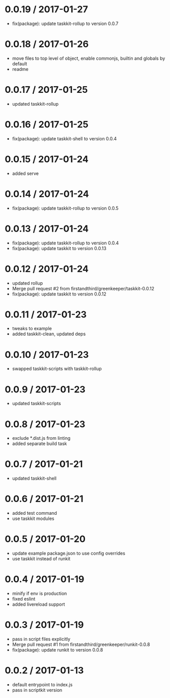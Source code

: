 
0.0.19 / 2017-01-27
==================

  * fix(package): update taskkit-rollup to version 0.0.7

0.0.18 / 2017-01-26
==================

  * move files to top level of object, enable commonjs, builtin and globals by default
  * readme

0.0.17 / 2017-01-25
==================

  * updated taskkit-rollup

0.0.16 / 2017-01-25
==================

  * fix(package): update taskkit-shell to version 0.0.4

0.0.15 / 2017-01-24
==================

  * added serve

0.0.14 / 2017-01-24
==================

  * fix(package): update taskkit-rollup to version 0.0.5

0.0.13 / 2017-01-24
==================

  * fix(package): update taskkit-rollup to version 0.0.4
  * fix(package): update taskkit to version 0.0.13

0.0.12 / 2017-01-24
==================

  * updated rollup
  * Merge pull request #2 from firstandthird/greenkeeper/taskkit-0.0.12
  * fix(package): update taskkit to version 0.0.12

0.0.11 / 2017-01-23
==================

  * tweaks to example
  * added taskkit-clean, updated deps

0.0.10 / 2017-01-23
==================

  * swapped taskkit-scripts with taskkit-rollup

0.0.9 / 2017-01-23
==================

  * updated taskkit-scripts

0.0.8 / 2017-01-23
==================

  * exclude *.dist.js from linting
  * added separate build task

0.0.7 / 2017-01-21
==================

  * updated taskkit-shell

0.0.6 / 2017-01-21
==================

  * added test command
  * use taskkit modules

0.0.5 / 2017-01-20
==================

  * update example package.json to use config overrides
  * use taskkit instead of runkit

0.0.4 / 2017-01-19
==================

  * minify if env is production
  * fixed eslint
  * added livereload support

0.0.3 / 2017-01-19
==================

  * pass in script files explicitly
  * Merge pull request #1 from firstandthird/greenkeeper/runkit-0.0.8
  * fix(package): update runkit to version 0.0.8

0.0.2 / 2017-01-13
==================

  * default entrypoint to index.js
  * pass in scriptkit version
